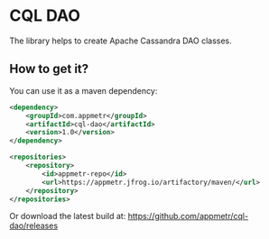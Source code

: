 CQL DAO
=============

The library helps to create Apache Cassandra DAO classes.

## How to get it?

You can use it as a maven dependency:

```xml
<dependency>
    <groupId>com.appmetr</groupId>
    <artifactId>cql-dao</artifactId>
    <version>1.0</version>
</dependency>
```

```xml
<repositories>
    <repository>
        <id>appmetr-repo</id>
        <url>https://appmetr.jfrog.io/artifactory/maven/</url>
    </repository>
</repositories>
```

Or download the latest build at:
    https://github.com/appmetr/cql-dao/releases
